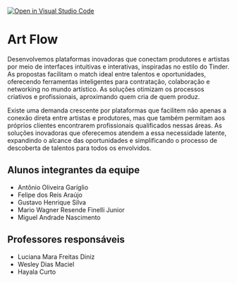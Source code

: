 [![Open in Visual Studio Code](https://classroom.github.com/assets/open-in-vscode-2e0aaae1b6195c2367325f4f02e2d04e9abb55f0b24a779b69b11b9e10269abc.svg)](https://classroom.github.com/online_ide?assignment_repo_id=19064348&assignment_repo_type=AssignmentRepo)
# Art Flow

Desenvolvemos plataformas inovadoras que conectam produtores e artistas por meio de interfaces intuitivas e interativas, inspiradas no estilo do Tinder. As propostas facilitam o match ideal entre talentos e oportunidades, oferecendo ferramentas inteligentes para contratação, colaboração e networking no mundo artístico. As soluções otimizam os processos criativos e profissionais, aproximando quem cria de quem produz.

Existe uma demanda crescente por plataformas que facilitem não apenas a conexão direta entre artistas e produtores, mas que também permitam aos próprios clientes encontrarem profissionais qualificados nessas áreas. As soluções inovadoras que oferecemos atendem a essa necessidade latente, expandindo o alcance das oportunidades e simplificando o processo de descoberta de talentos para todos os envolvidos.

## Alunos integrantes da equipe

* Antônio Oliveira Garíglio
* Felipe dos Reis Araújo
* Gustavo Henrique Silva
* Mario Wagner Resende Finelli Junior
* Miguel Andrade Nascimento


## Professores responsáveis

* Luciana Mara Freitas Diniz
* Wesley Dias Maciel
* Hayala Curto